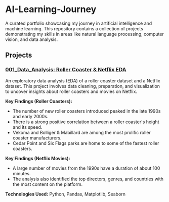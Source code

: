 # AI-Learning-Journey
A curated portfolio showcasing my journey in artificial intelligence and machine learning. This repository contains a collection of projects demonstrating my skills in areas like natural language processing, computer vision, and data analysis.

## Projects

### [001_Data_Analysis: Roller Coaster & Netflix EDA](./001_Data_Analysis/)

An exploratory data analysis (EDA) of a roller coaster dataset and a Netflix dataset. This project involves data cleaning, preparation, and visualization to uncover insights about roller coasters and movies on Netflix.

**Key Findings (Roller Coasters):**
- The number of new roller coasters introduced peaked in the late 1990s and early 2000s.
- There is a strong positive correlation between a roller coaster's height and its speed.
- Vekoma and Bolliger & Mabillard are among the most prolific roller coaster manufacturers.
- Cedar Point and Six Flags parks are home to some of the fastest roller coasters.

**Key Findings (Netflix Movies):**
- A large number of movies from the 1990s have a duration of about 100 minutes.
- The analysis also identified the top directors, genres, and countries with the most content on the platform.

**Technologies Used:** Python, Pandas, Matplotlib, Seaborn
